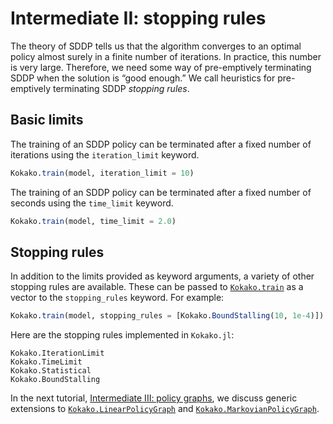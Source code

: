 # Intermediate II: stopping rules

The theory of SDDP tells us that the algorithm converges to an optimal policy
almost surely in a finite number of iterations. In practice, this number is very
large. Therefore, we need some way of pre-emptively terminating SDDP when the
solution is “good enough.” We call heuristics for pre-emptively terminating SDDP
_stopping rules_.

## Basic limits

The training of an SDDP policy can be terminated after a fixed number of
iterations using the `iteration_limit` keyword.

```julia
Kokako.train(model, iteration_limit = 10)
```

The training of an SDDP policy can be terminated after a fixed number of
seconds using the `time_limit` keyword.

```julia
Kokako.train(model, time_limit = 2.0)
```

## Stopping rules

In addition to the limits provided as keyword arguments, a variety of other
stopping rules are available. These can be passed to [`Kokako.train`](@ref)
as a vector to the `stopping_rules` keyword. For example:

```julia
Kokako.train(model, stopping_rules = [Kokako.BoundStalling(10, 1e-4)])
```

Here are the stopping rules implemented in `Kokako.jl`:

```@docs
Kokako.IterationLimit
Kokako.TimeLimit
Kokako.Statistical
Kokako.BoundStalling
```

In the next tutorial, [Intermediate III: policy graphs](@ref), we discuss
generic extensions to [`Kokako.LinearPolicyGraph`](@ref) and
[`Kokako.MarkovianPolicyGraph`](@ref).
